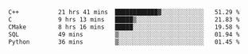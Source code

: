 <!--START_SECTION:waka-->

```txt
C++           21 hrs 41 mins  ████████████▓░░░░░░░░░░░░   51.29 %
C             9 hrs 13 mins   █████▒░░░░░░░░░░░░░░░░░░░   21.83 %
CMake         8 hrs 16 mins   █████░░░░░░░░░░░░░░░░░░░░   19.58 %
SQL           49 mins         ▒░░░░░░░░░░░░░░░░░░░░░░░░   01.94 %
Python        36 mins         ▒░░░░░░░░░░░░░░░░░░░░░░░░   01.45 %
```

<!--END_SECTION:waka-->
